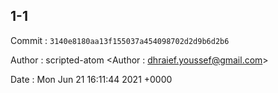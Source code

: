 ## 1-1 

 Commit : `3140e8180aa13f155037a454098702d2d9b6d2b6`

 Author : scripted-atom <Author : dhraief.youssef@gmail.com> 

 Date 	: Mon Jun 21 16:11:44 2021 +0000 

